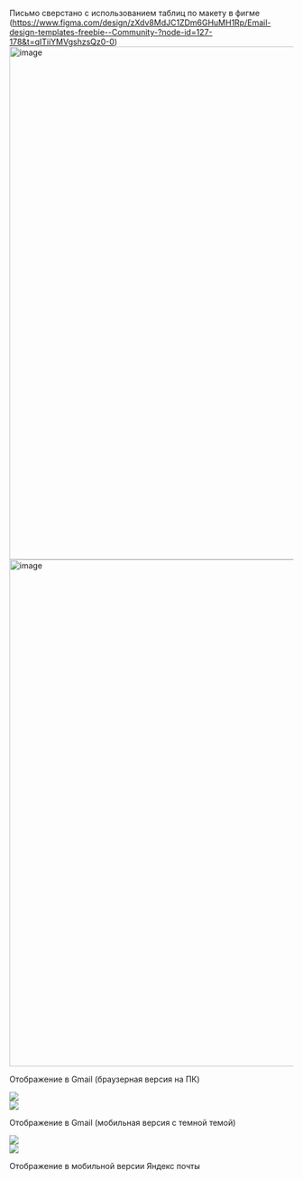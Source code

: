Письмо сверстано с использованием таблиц по макету в фигме (https://www.figma.com/design/zXdv8MdJC1ZDm6GHuMH1Rp/Email-design-templates-freebie--Community-?node-id=127-178&t=qITiiYMVgshzsQz0-0)
<img width="1605" height="910" alt="image" src="https://github.com/user-attachments/assets/472900ce-deb3-4bd0-a9ee-834049f2254e" />
<img width="1562" height="899" alt="image" src="https://github.com/user-attachments/assets/8055bd12-2766-46a1-8fde-53b2a67fbe8c" />
<p>Отображение в Gmail (браузерная версия на ПК)</p>
<img style='display: block; margin: 0 auto' src='https://github.com/user-attachments/assets/e027f027-cb51-4825-b9b1-625335cd6590'>
<img style='display: block; margin: 0 auto' src='https://github.com/user-attachments/assets/efcb64b8-9146-4724-8cb5-cf705cd89edf'>
<p>Отображение в Gmail (мобильная версия с темной темой)</p>
<img style='display: block; margin: 0 auto' src='https://github.com/user-attachments/assets/da984e59-9266-450c-869c-8effaabeb05b'>
<img style='display: block; margin: 0 auto' src='https://github.com/user-attachments/assets/d0b719c6-3913-4b68-9c98-4345e26ae449'>
<p>Отображение в мобильной версии Яндекс почты</p>
